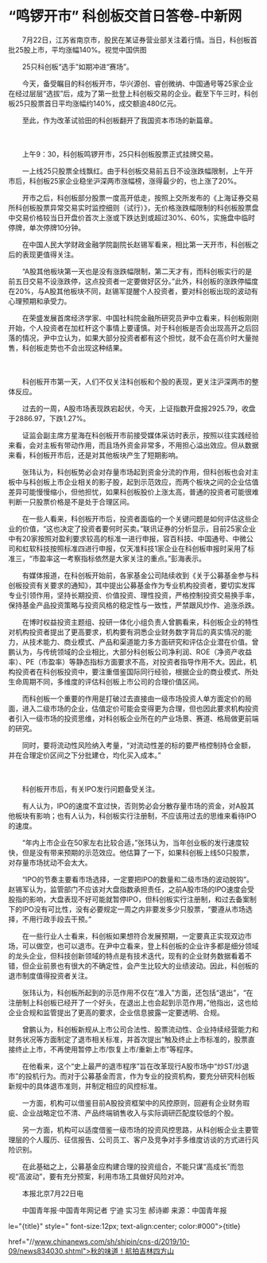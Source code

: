 # “鸣锣开市” 科创板交首日答卷-中新网

　　7月22日，江苏省南京市，股民在某证券营业部关注着行情。当日，科创板首批25股上市，平均涨幅140%。视觉中国供图

　　25只科创板“选手”如期冲进“赛场”。

　　今天，备受瞩目的科创板开市，华兴源创、睿创微纳、中国通号等25家企业在经过层层“选拔”后，成为了第一批登上科创板交易的企业。截至下午三时，科创板25只股票首日平均涨幅约140%，成交额逾480亿元。

　　至此，作为改革试验田的科创板翻开了我国资本市场的新篇章。

　　

　　上午9：30，科创板鸣锣开市，25只科创板股票正式挂牌交易。

　　一上线25只股票全线飘红。由于科创板交易前五日不设涨跌幅限制，上午开市后，科创板25家企业稳坐沪深两市涨幅榜，涨得最少的，也上涨了20%。

　　开市之后，科创板部分股票一度高开低走，按照上交所发布的《上海证券交易所科创板股票异常交易实时监控细则（试行）》，无价格涨跌幅限制的科创板股票盘中交易价格较当日开盘价首次上涨或下跌达到或超过30%、60%，实施盘中临时停牌，单次停牌10分钟。

　　在中国人民大学财政金融学院副院长赵锡军看来，相比第一天开市，科创板之后的表现更值得关注。

　　“A股其他板块第一天也是没有涨跌幅限制，第二天才有，而科创板实行的是前五日交易不设涨跌停，这点投资者一定要做好区分。”此外，科创板的涨跌停幅度在20%，与A股其他板块不同，赵锡军提醒个人投资者，要对科创板出现的波动有心理预期和承受力。

　　在荣盛发展首席经济学家、中国社科院金融所研究员尹中立看来，科创板刚刚开始，个人投资者在加杠杆这个事情上要谨慎。对于科创板是否会出现高开之后回落的情况，尹中立认为，如果大部分投资者都有这个担忧，就不会在高价时大量抛售，科创板走势也不会出现这种结果。

　　

　　科创板开市第一天，人们不仅关注科创板和个股的表现，更关注沪深两市的整体反应。

　　过去的一周，A股市场表现跌宕起伏，今天，上证指数开盘报2925.79，收盘于2886.97，下跌1.27%。

　　证监会副主席方星海在科创板开市前接受媒体采访时表示，按照以往实践经验来看，会对主板有带动作用，而且场外资金非常多，不用担心溢出效应。但从数据来看，科创板开市后，还是对其他板块产生了短期影响。

　　张玮认为，科创板势必会对存量市场起到资金分流的作用，但科创板也会对主板中与科创板上市企业相关的影子股，起到示范效应，而两个板块之间的企业估值差异可能慢慢缩小，但他担忧，如果科创板股价上涨太高，普通的投资者可能很难判断一只股票价格是不是处于合理区间。

　　在一些人看来，科创板开市后，投资者面临的一个关键问题是如何评估这些企业的价值，“这也决定了投资者要何时买卖。”联讯证券的分析显示，目前25家企业中有20家按照对盈利要求较高的标准一进行申报，容百科技、中国通号、中微公司和虹软科技按照标准四进行申报，仅天准科技1家企业在科创板申报时采用了标准三，“市盈率这一考察指标依然是大家关注的重点。”彭海表示。

　　有媒体报道，在科创板开始前，各家基金公司陆续收到《关于公募基金参与科创板投资有关要求的通知》，其中提出公募基金作为专业机构投资者，要切实发挥专业引领作用，坚持长期投资、价值投资、理性投资，严格控制投资交易换手率，保持基金产品投资策略与投资风格的稳定性与一致性，严禁跟风炒作、追涨杀跌。

　　在博时权益投资主题组、投研一体化小组负责人曾鹏看来，科创板企业的特性对机构投资者提出了更高要求，机构要有洞悉企业财务数字背后的真实情况的能力，从技术能力、商业模式、产品和渠道能力多方面研究和评估企业潜在价值。曾鹏认为，与传统领域的企业相比，大部分科创板公司净利润、ROE（净资产收益率）、PE（市盈率）等静态指标方面要求不高，对投资者指导作用不大。因此，机构投资者在科创板投资中，要注重借鉴国际同行经验，根据企业的商业模式、所处生命周期不同，多维度的评估科创板上市公司的合理价值区间。

　　而科创板一个重要的作用是打破过去直接由一级市场投资人单方面定价的局面，进入二级市场的企业，估值定价可能会变得更为合理，但也因此要求机构投资者引入一级市场的投资思维，对科创板企业所在的产业场景、赛道、格局做更前端的研究。

　　同时，要将流动性风险纳入考量，“对流动性差的标的要严格控制持仓金额，并在合理定价区间之下分批建仓，均化买入成本。”

　　

　　科创板开市后，有关IPO发行问题备受关注。

　　有人认为，IPO的速度不宜过快，否则势必会分散存量市场的资金，对A股其他板块有影响；也有人认为，科创板实行注册制，不应该用过去的思维来看待IPO的速度。

　　“年内上市企业在50家左右比较合适，”张玮认为，当年创业板的发行速度较快，但是没有带来预期的示范效应。他估算了一下，如果科创板上线50只股票，对存量市场扰动不会太大。

　　“IPO的节奏主要看市场选择，一定要把IPO的数量和二级市场的波动脱钩”。赵锡军认为，监管部门不应该对大盘指数承担责任，之前A股市场的IPO速度会受股指的影响，大盘表现不好可能就暂停IPO，但科创板实行注册制，和过去备案制下的IPO没有可比性，没有必要规定一周之内非要发多少只股票，“要遵从市场选择，不用行政手段去干预。”

　　在一些行业人士看来，科创板如果想符合发展预期，一定要真正实现双边市场，可以做空，也可以退市。在尹中立看来，登上科创板的企业许多都是细分领域的龙头企业，但科技创新领域的特点是有技术迭代，现有的企业财务数据看着不错，但企业前景也有很大的不确定性，会产生比较大的业绩波动。因此，科创板的退市制度值得投资者关注。

　　张玮认为，科创板所起到的示范作用不仅在“准入”方面，还包括“退出”，“在注册制上科创板已经开了一个好头，在退出上也会起到示范作用，”他指出，这也给企业合规和监管提出了更高的要求，企业信息披露一定要透明、合规。

　　曾鹏认为，科创板新规从上市公司合法性、股票流动性、企业持续经营能力和财务状况等方面制定了退市相关标准，并首次提出“触及终止上市标准的，股票直接终止上市，不再使用暂停上市/恢复上市/重新上市”等程序。

　　在他看来，这个“史上最严的退市程序”旨在改革现行A股市场中“炒ST/炒退市”的投机行为。而对于公募基金而言，作为专业的投资机构，要充分研究科创板新规中的具体退市准则，并制定相应的风控标准。

　　一方面，机构可以借鉴目前A股投资框架中的风控原则，回避有企业财务瑕疵、企业战略定位不清、产品终端销售收入与实际调研匹配度较低的个股。

　　另一方面，机构可以适度借鉴一级市场的投资风控思路，从科创板企业主要管理层的个人履历、征信报告、公司员工、客户及竞争对手多维度访谈的方式进行风险识别。

　　在此基础之上，公募基金应构建合理的投资组合，不能只谋“高成长”而忽视“高波动”，要有充分预案，利用市场工具做好风险对冲。

　　本报北京7月22日电

　　中国青年报·中国青年网记者 宁迪 实习生 郝诗卿 来源：中国青年报

le="{title}" style=" font-size:12px; text-align:center; color:#000">{title}

href="//www.chinanews.com/sh/shipin/cns-d/2019/10-09/news834030.shtml">秋的味道！航拍吉林四方山
